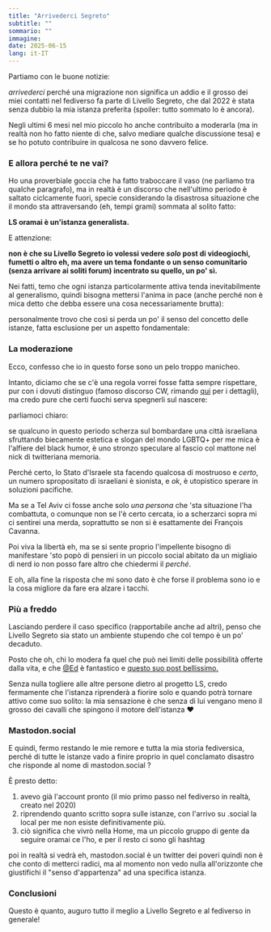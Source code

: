 ```yaml
---
title: "Arrivederci Segreto"
subtitle: ""
sommario: ""
immagine: 
date: 2025-06-15
lang: it-IT
---
```


Partiamo con le buone notizie: 

_arrivederci_ perché una migrazione non significa un addio e il grosso dei miei contatti nel fediverso fa parte di Livello Segreto, che dal 2022 è stata senza dubbio la mia istanza preferita (spoiler: tutto sommato lo è ancora).

Negli ultimi 6 mesi nel mio piccolo ho anche contribuito a moderarla (ma in realtà non ho fatto niente di che, salvo mediare qualche discussione tesa) e se ho potuto contribuire in qualcosa ne sono davvero felice.

### E allora perché te ne vai?

Ho una proverbiale goccia che ha fatto traboccare il vaso (ne parliamo tra qualche paragrafo), ma in realtà è un discorso che nell'ultimo periodo è saltato ciclcamente fuori, specie considerando la disastrosa situazione che il mondo sta attraversando (eh, tempi grami) sommata al solito fatto:

**LS oramai è un'istanza generalista.**

E attenzione: 

**non è che su Livello Segreto io volessi vedere _solo_ post di videogiochi, fumetti o altro eh, ma avere un tema fondante o un senso comunitario (senza arrivare ai soliti forum) incentrato su quello, un po' sì.**

Nei fatti, temo che ogni istanza particolarmente attiva tenda inevitabilmente al generalismo, quindi bisogna mettersi l'anima in pace (anche perché non è mica detto che debba essere una cosa necessariamente brutta): 

personalmente trovo che così si perda un po' il senso del concetto delle istanze, fatta esclusione per un aspetto fondamentale: 

### La moderazione 

Ecco, confesso che io in questo forse sono un pelo troppo manicheo.

Intanto, diciamo che se c'è una regola vorrei fosse fatta sempre rispettare, pur con i dovuti distinguo (famoso discorso CW, rimando [qui](https://www.andreacorinti.com/posts/ita/cw/) per i dettagli), ma credo pure che certi fuochi serva spegnerli sul nascere:

parliamoci chiaro: 

se qualcuno in questo periodo scherza sul bombardare una città israeliana sfruttando biecamente estetica e slogan del mondo LGBTQ+ per me mica è l'alfiere del black humor, è uno stronzo speculare al fascio col mattone nel nick di twitteriana memoria.

Perché certo, lo Stato d'Israele sta facendo qualcosa di mostruoso e _certo_, un numero spropositato di israeliani è sionista, e _ok_, è utopistico sperare in soluzioni pacifiche. 

Ma se a Tel Aviv ci fosse anche solo _una persona_ che 'sta situazione l'ha combattuta, o comunque non se l'è certo cercata, io a scherzarci sopra mi ci sentirei una merda, soprattutto se non si è esattamente dei François Cavanna.

Poi viva la libertà eh, ma se si sente proprio l'impellente bisogno di manifestare 'sto popò di pensieri in un piccolo social abitato da un migliaio di nerd io non posso fare altro che chiedermi il _perché_.

E oh, alla fine la risposta che mi sono dato è che forse il problema sono io e la cosa migliore da fare era alzare i tacchi.

### Più a freddo

Lasciando perdere il caso specifico (rapportabile anche ad altri), penso che Livello Segreto sia stato un ambiente stupendo che col tempo è un po' decaduto.

Posto che oh, chi lo modera fa quel che può nei limiti delle possibilità offerte dalla vita, e che [@Ed](https://livellosegreto.it/@ed) è fantastico e [questo suo post bellissimo.](https://cantina.ragnate.la/cimare-per-rifiorire/)

Senza nulla togliere alle altre persone dietro al progetto LS, credo fermamente che l'istanza riprenderà a fiorire solo e quando potrà tornare attivo come suo solito: la mia sensazione è che senza di lui vengano meno il grosso dei cavalli che spingono il motore dell'istanza ❤️

### Mastodon.social 

E quindi, fermo restando le mie remore e tutta la mia storia fediversica, perché di tutte le istanze vado a finire proprio in quel conclamato disastro che risponde al nome di mastodon.social ?

È presto detto: 

1. avevo già l'account pronto (il mio primo passo nel fediverso in realtà, creato nel 2020)
2. riprendendo quanto scritto sopra sulle istanze, con l'arrivo su .social la local per me non esiste definitivamente più. 
3. ciò significa che vivrò nella Home, ma un piccolo gruppo di gente da seguire oramai ce l'ho, e per il resto ci sono gli hashtag

poi in realtà si vedrà eh, mastodon.social è un twitter dei poveri quindi non è che conto di metterci radici, ma al momento non vedo nulla all'orizzonte che giustifichi il "senso d'appartenza" ad una specifica istanza.

### Conclusioni

Questo è quanto, auguro tutto il meglio a Livello Segreto e al fediverso in generale!